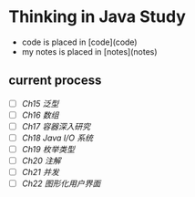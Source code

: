 # Thinking in Java Study

+ code is placed in [code](code\)
+ my notes is placed in [notes](notes\)

## current process

- [ ] *Ch15 泛型*
- [ ] *Ch16 数组*
- [ ] *Ch17 容器深入研究*
- [ ] *Ch18 Java I/O 系统*
- [ ] *Ch19 枚举类型*
- [ ] *Ch20 注解*
- [ ] *Ch21 并发*
- [ ] *Ch22 图形化用户界面*

